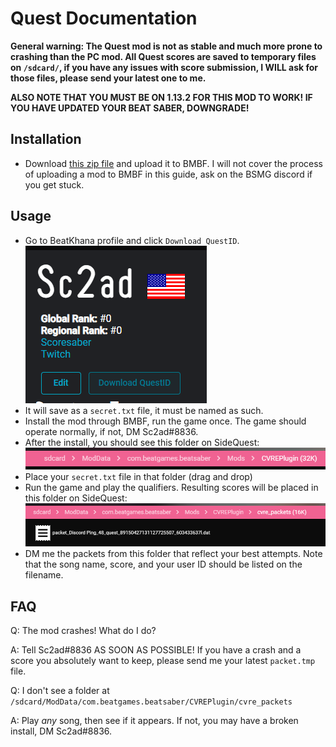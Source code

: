 # Quest Documentation

**General warning: The Quest mod is not as stable and much more prone to crashing than the PC mod. All Quest scores are saved to temporary files on `/sdcard/`, if you have any issues with score submission, I WILL ask for those files, please send your latest one to me.**

**ALSO NOTE THAT YOU MUST BE ON 1.13.2 FOR THIS MOD TO WORK! IF YOU HAVE UPDATED YOUR BEAT SABER, DOWNGRADE!**

## Installation

- Download [this zip file](https://github.com/cvrebeatsaber/QuestQualifications/releases/download/v0.2.0/QuestCVREPlugin_v0.2.0.zip) and upload it to BMBF. I will not cover the process of uploading a mod to BMBF in this guide, ask on the BSMG discord if you get stuck.

## Usage

- Go to BeatKhana profile and click `Download QuestID`. ![BK QuestID](/uploads/quest_bkid.png "BK QuestID")
- It will save as a `secret.txt` file, it must be named as such.
- Install the mod through BMBF, run the game once. The game should operate normally, if not, DM Sc2ad#8836.
- After the install, you should see this folder on SideQuest: ![SQ ModData](/uploads/quest_moddata.png "ModData")
- Place your `secret.txt` file in that folder (drag and drop)
- Run the game and play the qualifiers. Resulting scores will be placed in this folder on SideQuest: ![SQ packets](/uploads/quest_scores.png "Resultant Scores")
- DM me the packets from this folder that reflect your best attempts. Note that the song name, score, and your user ID should be listed on the filename.

## FAQ

Q: The mod crashes! What do I do?

A: Tell Sc2ad#8836 AS SOON AS POSSIBLE! If you have a crash and a score you absolutely want to keep, please send me your latest `packet.tmp` file.

Q: I don't see a folder at `/sdcard/ModData/com.beatgames.beatsaber/CVREPlugin/cvre_packets`

A: Play _any_ song, then see if it appears. If not, you may have a broken install, DM Sc2ad#8836.
